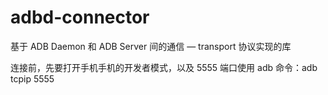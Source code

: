 # adbd-connector

基于 ADB Daemon 和 ADB Server 间的通信 — transport 协议实现的库

连接前，先要打开手机手机的开发者模式，以及 5555 端口使用 adb 命令：adb tcpip 5555

